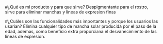 #¿Qué es mi producto y para que sirve?
Despigmentante para el rostro, sirve para eliminar manchas y lineas de expresion finas

#¿Cuáles son las funcionalidades más importantes y porque los usuarios las usarían?
Elimina cualquier tipo de mancha solar producida por el paso de la edad, ademas, como beneficio extra proporciana el desvanecimiento de las lineas de expresion.